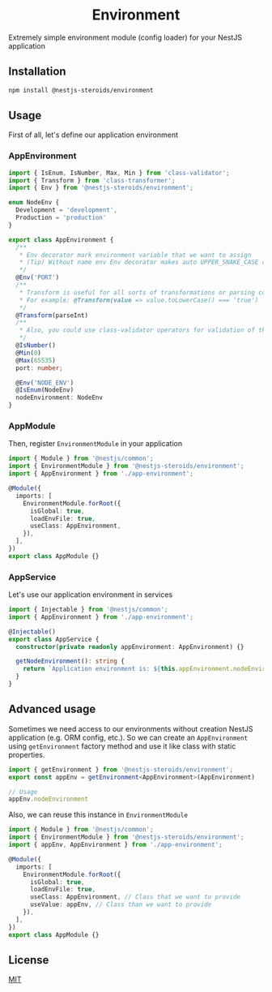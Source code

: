 <h1 align="center">Environment</h1>
Extremely simple environment module (config loader) for your NestJS application

## Installation
```bash
npm install @nestjs-steroids/environment
```
## Usage
First of all, let's define our application environment
### AppEnvironment
```typescript
import { IsEnum, IsNumber, Max, Min } from 'class-validator';
import { Transform } from 'class-transformer';
import { Env } from '@nestjs-steroids/environment';

enum NodeEnv {
  Development = 'development',
  Production = 'production'
}

export class AppEnvironment {
  /**
   * Env decorator mark environment variable that we want to assign
   * (Tip) Without name env Env decorator makes auto UPPER_SNAKE_CASE conversion (e.g. isTest -> IS_TEST)
   */
  @Env('PORT')
  /**
   * Transform is useful for all sorts of transformations or parsing complex values
   * For example: @Transform(value => value.toLowerCase() === 'true')
   */
  @Transform(parseInt)
  /**
   * Also, you could use class-validator operators for validation of the correctness of environment variables
   */
  @IsNumber()
  @Min(0)
  @Max(65535)
  port: number;

  @Env('NODE_ENV')
  @IsEnum(NodeEnv)
  nodeEnvironment: NodeEnv
}
```
### AppModule
Then, register `EnvironmentModule` in your application 
```typescript
import { Module } from '@nestjs/common';
import { EnvironmentModule } from '@nestjs-steroids/environment';
import { AppEnvironment } from './app-environment';

@Module({
  imports: [
    EnvironmentModule.forRoot({
      isGlobal: true,
      loadEnvFile: true,
      useClass: AppEnvironment,
    }),
  ],
})
export class AppModule {}
```

### AppService
Let's use our application environment in services
```typescript
import { Injectable } from '@nestjs/common';
import { AppEnvironment } from './app-environment';

@Injectable()
export class AppService {
  constructor(private readonly appEnvironment: AppEnvironment) {}

  getNodeEnvironment(): string {
    return `Application environment is: ${this.appEnvironment.nodeEnvironment}`;
  }
}
```

## Advanced usage
Sometimes we need access to our environments without creation NestJS application (e.g. ORM config, etc.).
So we can create an `AppEnvironment` using `getEnvironment` factory method and use it like class with static properties.
```typescript
import { getEnvironment } from '@nestjs-steroids/environment';
export const appEnv = getEnvironment<AppEnvironment>(AppEnvironment)

// Usage
appEnv.nodeEnvironment
```
Also, we can reuse this instance in `EnvironmentModule`
```typescript
import { Module } from '@nestjs/common';
import { EnvironmentModule } from '@nestjs-steroids/environment';
import { appEnv, AppEnvironment } from './app-environment';

@Module({
  imports: [
    EnvironmentModule.forRoot({
      isGlobal: true,
      loadEnvFile: true,
      useClass: AppEnvironment, // Class that we want to provide
      useValue: appEnv, // Class than we want to provide
    }),
  ],
})
export class AppModule {}

```

## License
[MIT](LICENSE.md)